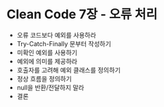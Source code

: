 # Clean Code 7장 - 오류 처리

- 오류 코드보다 예외를 사용하라
- Try-Catch-Finally 문부터 작성하기
- 미확인 예외를 사용하기
- 예외에 의미를 제공하라
- 호출자를 고려해 예외 클래스를 정의하기
- 정상 흐름을 정의하기
- null을 반환/전달하지 말라
- 결론